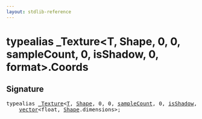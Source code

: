 ```yaml
---
layout: stdlib-reference
---
```


# typealias \_Texture\<T, Shape, 0, 0, sampleCount, 0, isShadow, 0, format\>\.Coords

## Signature

<pre>
<span class='code_keyword'>typealias</span> <a href="../types/0texture-01/index" class="code_type">_Texture</a>&lt;<a href="../types/0texture-01/index#typeparam-T" class="code_type">T</a>, <a href="../types/0texture-01/index#typeparam-Shape" class="code_type">Shape</a>, 0, 0, <a href="../types/0texture-01/index#decl-sampleCount" class="code_var">sampleCount</a>, 0, <a href="../types/0texture-01/index#decl-isShadow" class="code_var">isShadow</a>, 0, <a href="../types/0texture-01/index#decl-format" class="code_var">format</a>&gt;.<a href="coords-0" class="code_type">Coords</a> = 
    <a href="../types/vector/index" class="code_type">vector</a>&lt;<span class="code_keyword">float</span>, <a href="../types/0texture-01/index#typeparam-Shape" class="code_type">Shape</a>.dimensions&gt;;
</pre>


